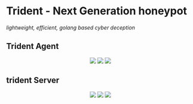 
# Trident - Next Generation honeypot

_lightweight, efficient, golang based cyber deception_



## Trident Agent

<p align="center">
<!-- Go report card -->
<a href="https://goreportcard.com/report/github.com/epyklab/trident/agent"><img src="https://goreportcard.com/badge/github.com/epyklab/trident/agent"></a>
<!-- Current Release -->
<a href="https://github.com/epyklab/trident/releases"><img src="https://img.shields.io/github/release/epyklab/trident"></a>
<a href="https://choosealicense.com/licenses/mit/"><img src="https://img.shields.io/badge/License-MIT-green.svg"></a>
</p>


## trident Server

<p align="center">
<!-- Go report card -->
<a href="https://goreportcard.com/report/github.com/epyklab/trident/server"><img src="https://goreportcard.com/badge/github.com/epyklab/trident/server"></a>
<!-- Current Release -->
<a href="https://github.com/epyklab/trident/releases"><img src="https://img.shields.io/github/release/epyklab/trident"></a>
<a href="https://choosealicense.com/licenses/mit/"><img src="https://img.shields.io/badge/License-MIT-green.svg"></a>
</p>
